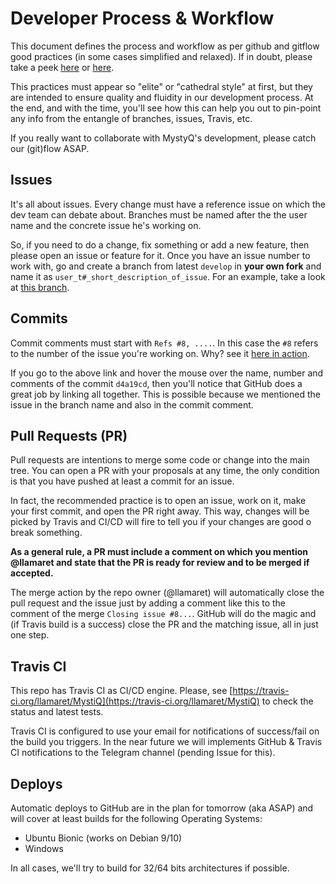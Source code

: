 # Developer Process & Workflow

This document defines the process and workflow as per github and gitflow good practices (in some cases simplified and relaxed). If in doubt, please take a peek [here](https://medium.com/@devmrin/learn-complete-gitflow-workflow-basics-how-to-from-start-to-finish-8756ad5b7394) or [here](https://nvie.com/posts/a-successful-git-branching-model/).

This practices must appear so "elite" or "cathedral style" at first, but they are intended to ensure quality and fluidity in our development process. At the end, and with the time, you'll see how this can help you out to pin-point any info from the entangle of branches, issues, Travis, etc.

If you really want to collaborate with MystyQ's development, please catch our (git)flow ASAP.

## Issues

It's all about issues. Every change must have a reference issue on which the dev team can debate about. Branches must be named after the the user name and the concrete issue he's working on.

So, if you need to do a change, fix something or add a new feature, then please open an issue or feature for it. Once you have an issue number to work with, go and create a branch from latest `develop` in **your own fork** and name it as `user_t#_short_description_of_issue`. For an example, take a look at [this branch](https://github.com/stdevPavelmc/MystiQ/tree/stdevPavelmc_t8_travis_integration).

## Commits

Commit comments must start with `Refs #8, ....`. In this case the `#8` refers to the number of the issue you're working on. Why? see it [here in action](https://github.com/swl-x/MystiQ/issues/8).

If you go to the above link and hover the mouse over the name, number and comments of the commit `d4a19cd`, then you'll notice that GitHub does a great job by linking all together. This is possible because we mentioned the issue in the branch name and also in the commit comment.

## Pull Requests (PR)

Pull requests are intentions to merge some code or change into the main tree. You can open a PR with your proposals at any time, the only condition is that you have pushed at least a commit for an issue.

In fact, the recommended practice is to open an issue, work on it, make your first commit, and open the PR right away. This way, changes will be picked by Travis and CI/CD will fire to tell you if your changes are good o break something.

**As a general rule, a PR must include a comment on which you mention @llamaret and state that the PR is ready for review and to be merged if accepted.**

The merge action by the repo owner (@llamaret) will automatically close the pull request and the issue just by adding a comment like this to the comment of the merge `Closing issue #8...`. GitHub will do the magic and (if Travis build is a success) close the PR and the matching issue, all in just one step.

## Travis CI

This repo has Travis CI as CI/CD engine. Please, see [https://travis-ci.org/llamaret/MystiQ](https://travis-ci.org/llamaret/MystiQ) to check the status and latest tests.

Travis CI is configured to use your email for notifications of success/fail on the build you triggers. In the near future we will implements GitHub & Travis CI notifications to the Telegram channel (pending Issue for this).

## Deploys

Automatic deploys to GitHub are in the plan for tomorrow (aka ASAP) and will cover at least builds for the following Operating Systems:

- Ubuntu Bionic (works on Debian 9/10)
- Windows

In all cases, we'll try to build for 32/64 bits architectures if possible.
